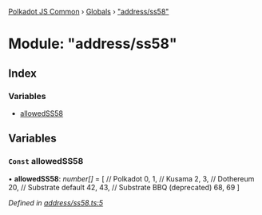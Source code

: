 [Polkadot JS Common](../README.md) › [Globals](../globals.md) › ["address/ss58"](_address_ss58_.md)

# Module: "address/ss58"

## Index

### Variables

* [allowedSS58](_address_ss58_.md#const-allowedss58)

## Variables

### `Const` allowedSS58

• **allowedSS58**: *number[]* = [
  // Polkadot
  0, 1,
  // Kusama
  2, 3,
  // Dothereum
  20,
  // Substrate default
  42, 43,
  // Substrate BBQ (deprecated)
  68, 69
]

*Defined in [address/ss58.ts:5](https://github.com/polkadot-js/common/blob/adb1c1fe/packages/util-crypto/src/address/ss58.ts#L5)*

